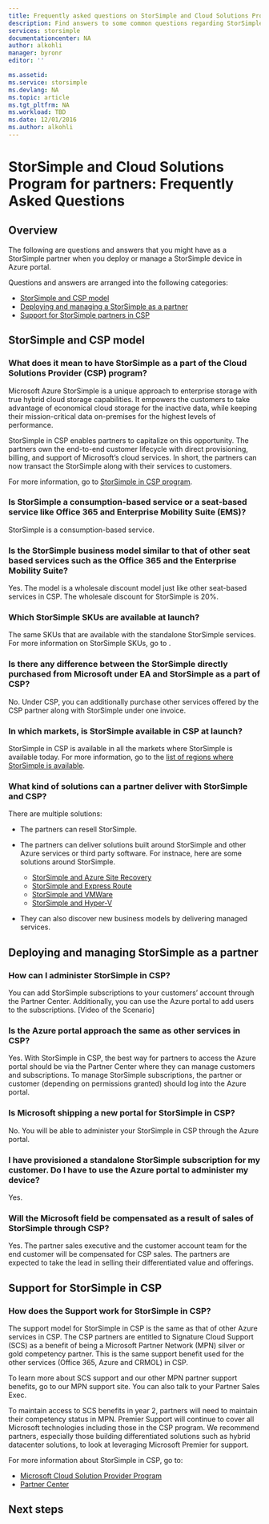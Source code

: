 ```yaml
---
title: Frequently asked questions on StorSimple and Cloud Solutions Program for partners | Microsoft Docs
description: Find answers to some common questions regarding StorSimple and CSP for partners.
services: storsimple
documentationcenter: NA
author: alkohli
manager: byronr
editor: ''

ms.assetid: 
ms.service: storsimple
ms.devlang: NA
ms.topic: article
ms.tgt_pltfrm: NA
ms.workload: TBD
ms.date: 12/01/2016
ms.author: alkohli
---
```


# StorSimple and Cloud Solutions Program for partners: Frequently Asked Questions


## Overview
The following are questions and answers that you might have as a StorSimple partner when you deploy or manage a StorSimple device in Azure portal.

Questions and answers are arranged into the following categories:

 - [StorSimple and CSP model](#storsimple-and-csp-model)
 - [Deploying and managing a StorSimple as a partner](#deploying-and-managing-storsimple-as-a-partner)
 - [Support for StorSimple partners in CSP](#support-dor-storsimple-partners)

## StorSimple and CSP model

### What does it mean to have StorSimple as a part of the Cloud Solutions Provider (CSP) program?
Microsoft Azure StorSimple is a unique approach to enterprise storage with true hybrid cloud storage capabilities. It empowers the customers to take advantage of economical cloud storage for the inactive data, while keeping their mission-critical data on-premises for the highest levels of performance. 

StorSimple in CSP enables partners to capitalize on this opportunity. The partners own the end-to-end customer lifecycle with direct provisioning, billing, and support of Microsoft’s cloud services. In short, the partners can  now transact the StorSimple along with their services to customers. 

For more information, go to [StorSimple in CSP program](https://www.microsoft.com/server-cloud/products/storsimple/). 

### Is StorSimple a consumption-based service or a seat-based service like Office 365 and Enterprise Mobility Suite (EMS)?
StorSimple is a consumption-based service. 

### Is the StorSimple business model similar to that of other seat based services such as the Office 365 and the Enterprise Mobility Suite? 
Yes. The model is a wholesale discount model just like other seat-based services in CSP. The wholesale discount for StorSimple is 20%. 

### Which StorSimple SKUs are available at launch?
The same SKUs that are available with the standalone StorSimple services. For more information on StorSimple SKUs, go to <link>.

### Is there any difference between the  StorSimple directly purchased from Microsoft under EA and StorSimple as a part of CSP?
No. Under CSP, you can additionally purchase other services offered by the CSP partner along with StorSimple under one invoice.

### In which markets, is StorSimple available in CSP at launch?
StorSimple in CSP is available in all the markets where StorSimple is available today. For more information, go to the [list of regions where StorSimple is available](https://azure.microsoft.com/regions/services/).

### What kind of solutions can a partner deliver with StorSimple and CSP? 
There are multiple solutions:

- The partners can resell StorSimple. 
- The partners can deliver solutions built around StorSimple and other Azure services or third party software. For instnace, here are some solutions around StorSimple.
    - [StorSimple and Azure Site Recovery](storsimple-disaster-recovery-using-azure-site-recovery.md)
    - [StorSimple and Express Route](https://gallery.technet.microsoft.com/STORESIMPLE-CONFIGURATION-86c04c3b/view/Discussions#content)
    - [StorSimple and VMWare](https://gallery.technet.microsoft.com/VMWARE-DEPLOYMENT-WITH-2921b463)
    - [StorSimple and Hyper-V](https://gallery.technet.microsoft.com/Deploy-Hyper-V-with-Azure-0d1c6df6)
   
- They can also discover new business models by delivering managed services.

## Deploying and managing StorSimple as a partner

### How can I administer StorSimple in CSP? 
You can add StorSimple subscriptions to your customers’ account through the Partner Center. Additionally, you can use the Azure portal to add users to the subscriptions. [Video of the Scenario]

### Is the Azure portal approach the same as other services in CSP? 
Yes. With StorSimple in CSP, the best way for partners to access the Azure portal should be via the Partner Center where they can manage customers and subscriptions. To manage StorSimple subscriptions, the partner or customer (depending on permissions granted) should log into the Azure portal. 

### Is Microsoft shipping a new portal for StorSimple in CSP? 
No. You will be able to administer your StorSimple in CSP through the Azure portal.

### I have provisioned a standalone StorSimple subscription for my customer. Do I have to use the Azure portal to administer my device? 
Yes. 

### Will the Microsoft field be compensated as a result of sales of StorSimple through CSP?
Yes. The partner sales executive and the customer account team for the end customer will be compensated for CSP sales. The partners are expected to take the lead in selling their differentiated value and offerings.


## Support for StorSimple in CSP

### How does the Support work for StorSimple in CSP? 
The support model for StorSimple in CSP is the same as that of other Azure services in CSP. The CSP partners are entitled to Signature Cloud Support (SCS) as a benefit of being a Microsoft Partner Network (MPN) silver or gold competency partner. This is the same support benefit used for the other services (Office 365, Azure and CRMOL) in CSP. 

To learn more about SCS support and our other MPN partner support benefits, go to our MPN support site. You can also talk to your Partner Sales Exec. 

To maintain access to SCS benefits in year 2, partners will need to maintain their competency status in MPN. 
Premier Support will continue to cover all Microsoft technologies including those in the CSP program. We recommend partners, especially those building differentiated solutions such as hybrid datacenter solutions, to look at leveraging Microsoft Premier for support.

For more information about StorSimple in CSP, go to:

- [Microsoft Cloud Solution Provider Program](https://partner.microsoft.com/Membership)
- [Partner Center](http://partnercenter.microsoft.com/) 


## Next steps
